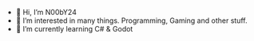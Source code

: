 - 👋 Hi, I’m N00bY24
- 👀 I’m interested in many things. Programming, Gaming and other stuff.
- 🌱 I’m currently learning C# & Godot


<!---
(- 💞️ I’m looking to collaborate on ...)
(- 📫 How to reach me ...)

N00bY24/N00bY24 is a ✨ special ✨ repository because its `README.md` (this file) appears on your GitHub profile.
You can click the Preview link to take a look at your changes.
--->
